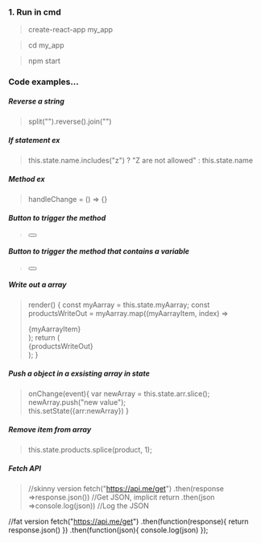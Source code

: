 ### 1. Run in cmd
>create-react-app my_app

>cd my_app

>npm start

### Code examples...
##### Reverse a string
>split("").reverse().join("")
##### If statement ex
>this.state.name.includes("z") ? "Z are not allowed" : this.state.name
##### Method ex
> handleChange = () => {}
##### Button to trigger the method
> <button onClick={this.handleChange}></button>
##### Button to trigger the method that contains a variable
> <button onClick={this.handleChange}></button>
##### Write out a array
>   render() {
    const myAarray = this.state.myAarray;
    const productsWriteOut = myAarray.map((myAarrayItem, index) =>
      <div key={index}>{myAarrayItem}</div>
    );
    return (
      <div>
        {productsWriteOut}
      </div>
    );
  }
##### Push a object in a exsisting array in state
> onChange(event){
    var newArray = this.state.arr.slice();    
    newArray.push("new value");   
    this.setState({arr:newArray})
}
##### Remove item from array
> this.state.products.splice(product, 1);

##### Fetch API
> //skinny version
fetch("https://api.me/get")
    .then(response =>response.json())  //Get JSON, implicit return
    .then(json =>console.log(json))    //Log the JSON
    
//fat version
fetch("https://api.me/get")
    .then(function(response){
        return response.json()
    })
    .then(function(json){ 
        console.log(json)
    });
